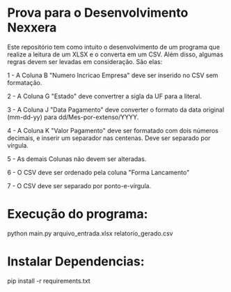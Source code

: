 # Prova para o Desenvolvimento Nexxera
Este repositório tem como intuito o desenvolvimento de um programa que realize a leitura de um XLSX e o converta em um CSV. Além disso, algumas regras devem ser levadas em consideração. São elas:

1 - A Coluna B "Numero Incricao Empresa" deve ser inserido no CSV sem formatação.

2 - A Coluna G "Estado" deve convertrer a sigla da UF para a literal.

3 - A Coluna J "Data Pagamento" deve converter o formato da data original (mm-dd-yy) para dd/Mes-por-extenso/YYYY.

4 - A Coluna K "Valor Pagamento" deve ser formatado com dois números decimais, e inserir um separador nas centenas. Deve ser separado por vírgula.

5 - As demais Colunas não devem ser alteradas.

6 - O CSV deve ser ordenado pela coluna "Forma Lancamento"

7 - O CSV deve ser separado por ponto-e-vírgula.

# Execução do programa:
python main.py arquivo_entrada.xlsx relatorio_gerado.csv

# Instalar Dependencias:
pip install -r requirements.txt
